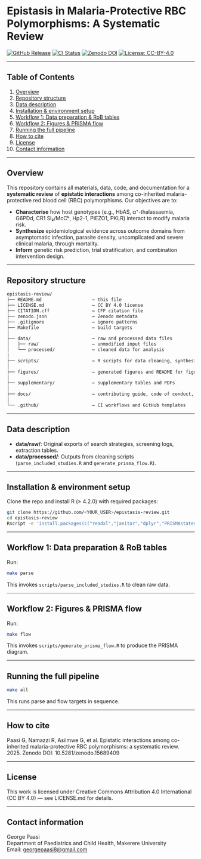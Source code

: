 # Epistasis in Malaria-Protective RBC Polymorphisms: A Systematic Review

[![GitHub Release](https://img.shields.io/github/v/release/gpaasi/epistasis-malaria-rbc-polymorphisms)](https://github.com/gpaasi/epistasis-malaria-rbc-polymorphisms/releases)
[![CI Status](https://img.shields.io/github/actions/workflow/status/gpaasi/epistasis-malaria-rbc-polymorphisms/ci.yml?branch=main)](https://github.com/gpaasi/epistasis-malaria-rbc-polymorphisms/actions/workflows/ci.yml)
[![Zenodo DOI](https://zenodo.org/badge/DOI/10.5281/zenodo.15825231.svg)](https://doi.org/10.5281/zenodo.15825231)
[![License: CC-BY-4.0](https://img.shields.io/badge/License-CC--BY--4.0-lightgrey.svg)](LICENSE.md)
 

---

## Table of Contents

1. [Overview](#overview)  
2. [Repository structure](#repository-structure)  
3. [Data description](#data-description)  
4. [Installation & environment setup](#installation--environment-setup)  
5. [Workflow 1: Data preparation & RoB tables](#workflow-1-data-preparation--rob-tables)  
6. [Workflow 2: Figures & PRISMA flow](#workflow-2-figures--prisma-flow)  
7. [Running the full pipeline](#running-the-full-pipeline)  
8. [How to cite](#how-to-cite)  
9. [License](#license)  
10. [Contact information](#contact-information)  

---

## Overview

This repository contains all materials, data, code, and documentation for a **systematic review** of **epistatic interactions** among co-inherited malaria-protective red blood cell (RBC) polymorphisms. Our objectives are to:

- **Characterise** how host genotypes (e.g., HbAS, α⁺-thalassaemia, G6PDd, CR1 Sl₂/McCᵇ, Hp2-1, PIEZO1, PKLR) interact to modify malaria risk.  
- **Synthesize** epidemiological evidence across outcome domains from asymptomatic infection, parasite density, uncomplicated and severe clinical malaria, through mortality.  
- **Inform** genetic risk prediction, trial stratification, and combination intervention design.  

---

## Repository structure

```txt
epistasis-review/
├── README.md                   ← this file
├── LICENSE.md                  ← CC BY 4.0 license
├── CITATION.cff                ← CFF citation file
├── zenodo.json                 ← Zenodo metadata
├── .gitignore                  ← ignore patterns
├── Makefile                    ← build targets
│
├── data/                       ← raw and processed data files
│   ├── raw/                    ← unmodified input files
│   └── processed/              ← cleaned data for analysis
│
├── scripts/                    ← R scripts for data cleaning, synthesis, and visualization
│
├── figures/                    ← generated figures and README for figures
│
├── supplementary/              ← supplementary tables and PDFs
│
├── docs/                       ← contributing guide, code of conduct, citation guide
│
└── .github/                    ← CI workflows and GitHub templates
```  

---

## Data description

- **data/raw/**: Original exports of search strategies, screening logs, extraction tables.  
- **data/processed/**: Outputs from cleaning scripts (`parse_included_studies.R` and `generate_prisma_flow.R`).  

---

## Installation & environment setup

Clone the repo and install R (≥ 4.2.0) with required packages:

```bash
git clone https://github.com/<YOUR_USER>/epistasis-review.git
cd epistasis-review
Rscript -e 'install.packages(c("readxl","janitor","dplyr","PRISMAstatement","yaml","ggplot2","readr","tidyr","robvis"), repos="https://cloud.r-project.org")'
```

---

## Workflow 1: Data preparation & RoB tables

Run:

```bash
make parse
```

This invokes `scripts/parse_included_studies.R` to clean raw data.

---

## Workflow 2: Figures & PRISMA flow

Run:

```bash
make flow
```

This invokes `scripts/generate_prisma_flow.R` to produce the PRISMA diagram.

---

## Running the full pipeline

```bash
make all
```

This runs parse and flow targets in sequence.

---

## How to cite

Paasi G, Namazzi R, Asiimwe G, et al. Epistatic interactions among co-inherited malaria-protective RBC polymorphisms: a systematic review. 2025. Zenodo DOI: 10.5281/zenodo.15689409

---

## License

This work is licensed under Creative Commons Attribution 4.0 International (CC BY 4.0) — see LICENSE.md for details.

---

## Contact information

George Paasi  
Department of Paediatrics and Child Health, Makerere University  
Email: georgepaasi8@gmail.com
